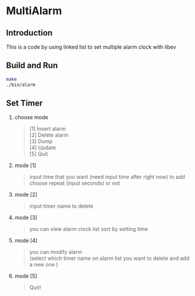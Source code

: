 # MultiAlarm

## Introduction
This is a code by using linked list to set multiple alarm clock with libev
## Build and Run
```bash
make
./bin/alarm
```

## Set Timer
1. choose mode 
    > [1] Insert alarm <br>
    > [2] Delete alarm <br>
    > [3] Dump <br>
    > [4] Update <br>
    > [5] Quit
2. mode [1]
    > input time that you want (need input time after right now) to add<br>
    > choose repeat (input seconds) or not
3. mode [2]
    > input timer name to delete
4. mode [3]
    > you can view alarm clock list sort by setting time
5. mode [4]
    > you can modify alarm<br>(select which timer name on alarm list you want to delete  and add a new one )
6. mode [5]
    > Quit!